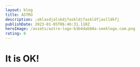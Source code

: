 ```yaml
---
layout: blog
title: ASTRO
description: ;aklasdjalskdjfaskldjfaskldfjaslldkfj
publishDate: 2023-01-05T06:46:31.110Z
heroImage: /assets/astro-logo-b3b4dabb0a-seeklogo.com.png
rating: 0
---
```

# **I﻿t is OK!**
